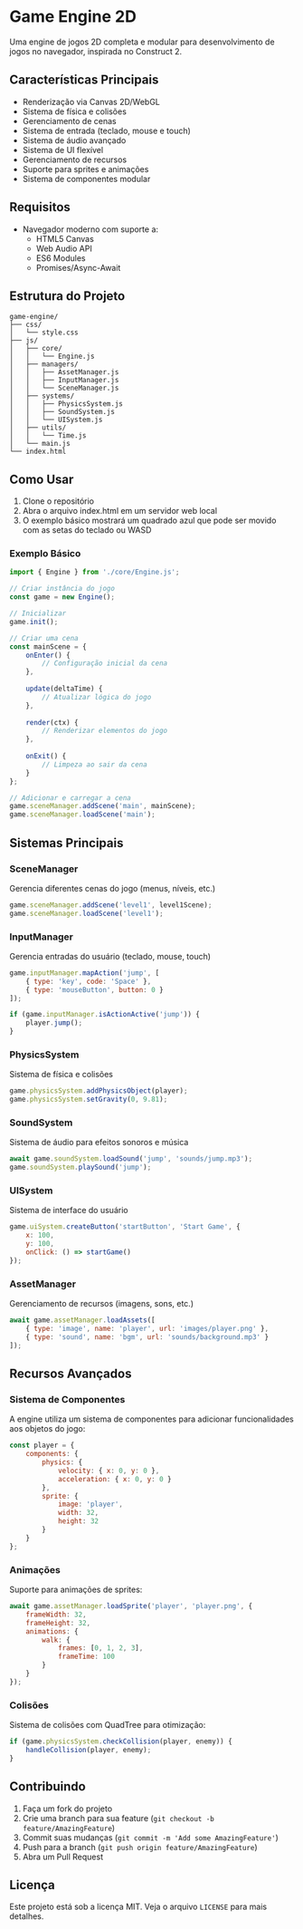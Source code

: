 # Game Engine 2D

Uma engine de jogos 2D completa e modular para desenvolvimento de jogos no navegador, inspirada no Construct 2.

## Características Principais

- Renderização via Canvas 2D/WebGL
- Sistema de física e colisões
- Gerenciamento de cenas
- Sistema de entrada (teclado, mouse e touch)
- Sistema de áudio avançado
- Sistema de UI flexível
- Gerenciamento de recursos
- Suporte para sprites e animações
- Sistema de componentes modular

## Requisitos

- Navegador moderno com suporte a:
  - HTML5 Canvas
  - Web Audio API
  - ES6 Modules
  - Promises/Async-Await

## Estrutura do Projeto

```
game-engine/
├── css/
│   └── style.css
├── js/
│   ├── core/
│   │   └── Engine.js
│   ├── managers/
│   │   ├── AssetManager.js
│   │   ├── InputManager.js
│   │   └── SceneManager.js
│   ├── systems/
│   │   ├── PhysicsSystem.js
│   │   ├── SoundSystem.js
│   │   └── UISystem.js
│   ├── utils/
│   │   └── Time.js
│   └── main.js
└── index.html
```

## Como Usar

1. Clone o repositório
2. Abra o arquivo index.html em um servidor web local
3. O exemplo básico mostrará um quadrado azul que pode ser movido com as setas do teclado ou WASD

### Exemplo Básico

```javascript
import { Engine } from './core/Engine.js';

// Criar instância do jogo
const game = new Engine();

// Inicializar
game.init();

// Criar uma cena
const mainScene = {
    onEnter() {
        // Configuração inicial da cena
    },
    
    update(deltaTime) {
        // Atualizar lógica do jogo
    },
    
    render(ctx) {
        // Renderizar elementos do jogo
    },
    
    onExit() {
        // Limpeza ao sair da cena
    }
};

// Adicionar e carregar a cena
game.sceneManager.addScene('main', mainScene);
game.sceneManager.loadScene('main');
```

## Sistemas Principais

### SceneManager
Gerencia diferentes cenas do jogo (menus, níveis, etc.)

```javascript
game.sceneManager.addScene('level1', level1Scene);
game.sceneManager.loadScene('level1');
```

### InputManager
Gerencia entradas do usuário (teclado, mouse, touch)

```javascript
game.inputManager.mapAction('jump', [
    { type: 'key', code: 'Space' },
    { type: 'mouseButton', button: 0 }
]);

if (game.inputManager.isActionActive('jump')) {
    player.jump();
}
```

### PhysicsSystem
Sistema de física e colisões

```javascript
game.physicsSystem.addPhysicsObject(player);
game.physicsSystem.setGravity(0, 9.81);
```

### SoundSystem
Sistema de áudio para efeitos sonoros e música

```javascript
await game.soundSystem.loadSound('jump', 'sounds/jump.mp3');
game.soundSystem.playSound('jump');
```

### UISystem
Sistema de interface do usuário

```javascript
game.uiSystem.createButton('startButton', 'Start Game', {
    x: 100,
    y: 100,
    onClick: () => startGame()
});
```

### AssetManager
Gerenciamento de recursos (imagens, sons, etc.)

```javascript
await game.assetManager.loadAssets([
    { type: 'image', name: 'player', url: 'images/player.png' },
    { type: 'sound', name: 'bgm', url: 'sounds/background.mp3' }
]);
```

## Recursos Avançados

### Sistema de Componentes
A engine utiliza um sistema de componentes para adicionar funcionalidades aos objetos do jogo:

```javascript
const player = {
    components: {
        physics: {
            velocity: { x: 0, y: 0 },
            acceleration: { x: 0, y: 0 }
        },
        sprite: {
            image: 'player',
            width: 32,
            height: 32
        }
    }
};
```

### Animações
Suporte para animações de sprites:

```javascript
await game.assetManager.loadSprite('player', 'player.png', {
    frameWidth: 32,
    frameHeight: 32,
    animations: {
        walk: {
            frames: [0, 1, 2, 3],
            frameTime: 100
        }
    }
});
```

### Colisões
Sistema de colisões com QuadTree para otimização:

```javascript
if (game.physicsSystem.checkCollision(player, enemy)) {
    handleCollision(player, enemy);
}
```

## Contribuindo

1. Faça um fork do projeto
2. Crie uma branch para sua feature (`git checkout -b feature/AmazingFeature`)
3. Commit suas mudanças (`git commit -m 'Add some AmazingFeature'`)
4. Push para a branch (`git push origin feature/AmazingFeature`)
5. Abra um Pull Request

## Licença

Este projeto está sob a licença MIT. Veja o arquivo `LICENSE` para mais detalhes.
